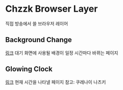 # Chzzk Browser Layer
직접 방송에서 쓸 브라우저 레이어

## Background Change
[링크](https://wongoon.github.io/Chzzk_Layer/Background_Change)
대기 화면에 사용될 배경이 일정 시간마다 바뀌는 페이지

## Glowing Clock
[링크](https://wongoon.github.io/Chzzk_Layer/Glowing_Clock)
현재 시간을 나타낼 페이지
참고: 쿠레나이 나츠키
